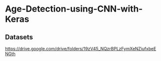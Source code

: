 # Age-Detection-using-CNN-with-Keras

## Datasets

https://drive.google.com/drive/folders/19zV45_NQzrBPLzFymXeNZiufxbeENGth
